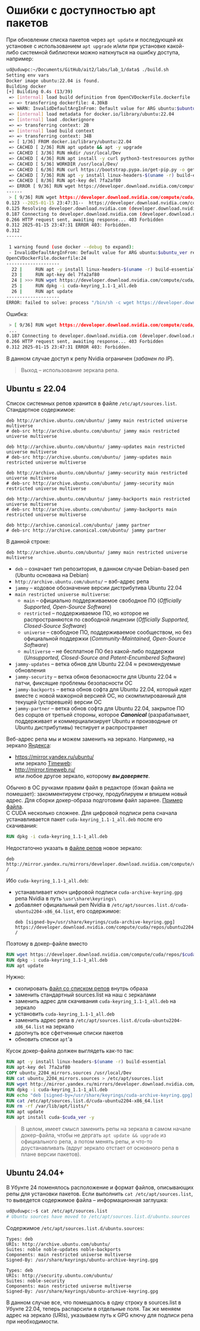 # Ошибки с доступностью apt пакетов

При обновлении списка пакетов через `apt update` и последующей их установке с использованием `apt upgrade` и/или при установке какой-либо системной библиотеки можно наткнуться на ошибку доступа, например:

```bash
ud@uduwpc:~/Documents/GitHub/ait2/labs/lab_1/data$ ./build.sh
Setting env vars
Docker image ubuntu:22.04 is found.
Building docker
[+] Building 0.4s (13/39)                                                                   docker:default
 => [internal] load build definition from OpenCVDockerFile.dockerfile                                 0.0s
 => => transferring dockerfile: 4.30kB                                                                0.0s
 => WARN: InvalidDefaultArgInFrom: Default value for ARG ubuntu:$ubuntu_ver results in empty or inva  0.0s
 => [internal] load metadata for docker.io/library/ubuntu:22.04                                       0.0s
 => [internal] load .dockerignore                                                                     0.0s
 => => transferring context: 2B                                                                       0.0s
 => [internal] load build context                                                                     0.0s
 => => transferring context: 34B                                                                      0.0s
 => [ 1/36] FROM docker.io/library/ubuntu:22.04                                                       0.0s
 => CACHED [ 2/36] RUN apt update && apt -y upgrade                                                   0.0s
 => CACHED [ 3/36] RUN mkdir /usr/local/Dev                                                           0.0s
 => CACHED [ 4/36] RUN apt install -y curl python3-testresources python3-dev wget gnupg2 software-pr  0.0s
 => CACHED [ 5/36] WORKDIR /usr/local/Dev/                                                            0.0s
 => CACHED [ 6/36] RUN curl https://bootstrap.pypa.io/get-pip.py -o get-pip.py && python3 get-pip.py  0.0s
 => CACHED [ 7/36] RUN apt -y install linux-headers-$(uname -r) build-essential                       0.0s
 => CACHED [ 8/36] RUN apt-key del 7fa2af80                                                           0.0s
 => ERROR [ 9/36] RUN wget https://developer.download.nvidia.com/compute/cuda/repos/ubuntu2204/x86_6  0.3s
------                                                                                                     
 > [ 9/36] RUN wget https://developer.download.nvidia.com/compute/cuda/repos/ubuntu2204/x86_64/cuda-keyring_1.1-1_all.deb:                                                                                            
0.123 --2025-01-15 23:47:31--  https://developer.download.nvidia.com/compute/cuda/repos/ubuntu2204/x86_64/cuda-keyring_1.1-1_all.deb                                                                                  
0.125 Resolving developer.download.nvidia.com (developer.download.nvidia.com)... 2.16.56.156, 2.16.56.144  
0.187 Connecting to developer.download.nvidia.com (developer.download.nvidia.com)|2.16.56.156|:443... connected.
0.266 HTTP request sent, awaiting response... 403 Forbidden
0.312 2025-01-15 23:47:31 ERROR 403: Forbidden.
0.312 
------

 1 warning found (use docker --debug to expand):
 - InvalidDefaultArgInFrom: Default value for ARG ubuntu:$ubuntu_ver results in empty or invalid base image name (line 2)
OpenCVDockerFile.dockerfile:24
--------------------
  22 |     RUN apt -y install linux-headers-$(uname -r) build-essential
  23 |     RUN apt-key del 7fa2af80
  24 | >>> RUN wget https://developer.download.nvidia.com/compute/cuda/repos/$cuda_distro/$cuda_arch/cuda-keyring_1.1-1_all.deb
  25 |     RUN dpkg -i cuda-keyring_1.1-1_all.deb
  26 |     RUN apt update
--------------------
ERROR: failed to solve: process "/bin/sh -c wget https://developer.download.nvidia.com/compute/cuda/repos/$cuda_distro/$cuda_arch/cuda-keyring_1.1-1_all.deb" did not complete successfully: exit code: 8
```

Ошибка:

```bash
 > [ 9/36] RUN wget https://developer.download.nvidia.com/compute/cuda/repos/ubuntu2204/x86_64/cuda-keyring_1.1-1_all.deb
 ...
0.187 Connecting to developer.download.nvidia.com (developer.download.nvidia.com)|2.16.56.156|:443... connected.
0.266 HTTP request sent, awaiting response... 403 Forbidden
0.312 2025-01-15 23:47:31 ERROR 403: Forbidden.
```

В данном случае доступ к репу Nvidia ограничен (*забанен по IP*).
> Выход &ndash; использование зеркала репа.

## Ubuntu &leq; 22.04

Список системных репов хранится в файле `/etc/apt/sources.list`. Стандартное содержимое:

```nano
deb http://archive.ubuntu.com/ubuntu/ jammy main restricted universe multiverse
# deb-src http://archive.ubuntu.com/ubuntu/ jammy main restricted universe multiverse

deb http://archive.ubuntu.com/ubuntu/ jammy-updates main restricted universe multiverse
# deb-src http://archive.ubuntu.com/ubuntu/ jammy-updates main restricted universe multiverse

deb http://archive.ubuntu.com/ubuntu/ jammy-security main restricted universe multiverse
# deb-src http://archive.ubuntu.com/ubuntu/ jammy-security main restricted universe multiverse

deb http://archive.ubuntu.com/ubuntu/ jammy-backports main restricted universe multiverse
# deb-src http://archive.ubuntu.com/ubuntu/ jammy-backports main restricted universe multiverse

deb http://archive.canonical.com/ubuntu/ jammy partner
# deb-src http://archive.canonical.com/ubuntu/ jammy partner
```

В данной строке:

```nano
deb http://archive.ubuntu.com/ubuntu/ jammy main restricted universe multiverse
```

- `deb` &ndash; означает тип репозитория, в данном случае Debian-based реп (Ubuntu основана на Debian)
- `http://archive.ubuntu.com/ubuntu/` &ndash; вэб-адрес репа
- `jammy` &ndash; кодовое обозначение версии дистрибутива Ubuntu 22.04
- `main restricted universe multiverse`:
  - `main` &ndash; официально поддерживаемое свободное ПО (*Officially Supported, Open-Source Software*)
  - `restricted` &ndash; поддерживаемое ПО, но которое не распространяются по свободной лицензии (*Officially Supported, Closed-Source Software*)
  - `universe` &ndash; свободное ПО, поддерживаемое сообществом, но без официальной поддержки (*Community-Maintained, Open-Source Software*)
  - `multiverse` &ndash; не бесплатное ПО без какой-либо поддержки (*Unsupported, Closed-Source and Patent-Encumbered Software*)
- `jammy-updates` &ndash; ветка обнов для Ubuntu 22.04 &asymp; рекомендуемые обновления
- `jammy-security` &ndash; ветка обнов безопасности для Ubuntu 22.04 &asymp; патчи, фиксящие проблемы безопасности ОС
- `jammy-backports` &ndash; ветка обнов софта для Ubuntu 22.04, который идет вместе с новой мажорной версией ОС, но скомпилированный для текущей (устаревшей) версии ОС
- `jammy-partner` &ndash; ветка обнов софта для Ubuntu 22.04, закрытое ПО без сорцов от третьей стороны, которое ***Canonical*** (разрабатывает, поддерживает и коммерциализирует Ubuntu и производные от Ubuntu дистрибутивы) тестирует и распространяет

Веб-адрес репа мы и можем заменить на зеркало. Например, на зеркало [Яндекса](https://mirror.yandex.ru/):
- https://mirror.yandex.ru/ubuntu/  
или зеркало [Timeweb](https://mirror.timeweb.ru/):
- http://mirror.timeweb.ru/  
или любое другое зеркало, которому ***вы доверяете***.

Обычно в ОС ручками правим файл в редакторе (бэкап файла не помешает): закомментируем строчку, продублируем и впишем новый адрес. Для сборки докер-образа подготовим файл заранее. [Пример файла](data/ubuntu_2204_mirrors.sources).  
С CUDA несколько сложнее. Для цифровой подписи репа сначала устанавливается пакет `cuda-keyring_1.1-1_all.deb` после его скачивания:

```dockerfile
RUN dpkg -i cuda-keyring_1.1-1_all.deb
```

Недостаточно указать в [файле репов](data/ubuntu_2204_mirrors.sources) новое зеркало:

```nano
deb http://mirror.yandex.ru/mirrors/developer.download.nvidia.com/compute/cuda/repos/ubuntu2204/x86_64/ /
```

Ибо `cuda-keyring_1.1-1_all.deb`:
- устанавливает ключ цифровой подписи `cuda-archive-keyring.gpg` репа Nvidia в путь `\usr\share\keyrings\`
- добавляет официальный реп Nvidia в `/etc/apt/sources.list.d/cuda-ubuntu2204-x86_64.list`, его содержимое:
  ```nano
  deb [signed-by=/usr/share/keyrings/cuda-archive-keyring.gpg] https://developer.download.nvidia.com/compute/cuda/repos/ubuntu2204/x86_64/ /
  ```

Поэтому в докер-файле вместо

```dockerfile
RUN wget https://developer.download.nvidia.com/compute/cuda/repos/$cuda_distro/$cuda_arch/cuda-keyring_1.1-1_all.deb
RUN dpkg -i cuda-keyring_1.1-1_all.deb
RUN apt update
```

Нужно:
- скопировать [файл со списком репов](data/ubuntu_2204_mirrors.sources) внутрь образа
- заменить стандартный sources.list на наш с зеркалами
- заменить адрес для скачивания `cuda-keyring_1.1-1_all.deb` на зеркало
- установить `cuda-keyring_1.1-1_all.deb`
- заменить адрес репа в `/etc/apt/sources.list.d/cuda-ubuntu2204-x86_64.list` на зеркало
- дропнуть все сфетченные списки пакетов
- обновить списки `apt`'а

Кусок докер-файла должен выглядеть как-то так:

```dockerfile
RUN apt -y install linux-headers-$(uname -r) build-essential
RUN apt-key del 7fa2af80
COPY ubuntu_2204_mirrors.sources /usr/local/Dev
RUN cat ubuntu_2204_mirrors.sources > /etc/apt/sources.list
RUN wget http://mirror.yandex.ru/mirrors/developer.download.nvidia.com/compute/cuda/repos/$cuda_distro/$cuda_arch/cuda-keyring_1.1-1_all.deb
RUN dpkg -i cuda-keyring_1.1-1_all.deb
RUN echo "deb [signed-by=/usr/share/keyrings/cuda-archive-keyring.gpg] http://mirror.yandex.ru/mirrors/developer.download.nvidia.com/compute/cuda/repos/$cuda_distro/$cuda_arch/ /" > /etc/apt/sources.list.d/cuda-ubuntu2204-x86_64.list
RUN cat /etc/apt/sources.list.d/cuda-ubuntu2204-x86_64.list
RUN rm -rf /var/lib/apt/lists/*
RUN apt update
RUN apt install cuda-$cuda_ver -y
```

> В целом, имеет смысл заменить репы на зеркала в самом начале докер-файла, чтобы не дергать `apt update && upgrade` из официального репа, а потом менять репы, и что-то доустанавливать (вдруг зеркало отстает от основного репа в плане версии пакетов).

## Ubuntu 24.04+

В Убунте 24 поменялось расположение и формат файлов, описывающих репы для установки пакетов. Если выполнить `cat /etc/apt/sources.list`, то выведется содержимое файла &ndash; информационная заглушка:

```bash
ud@uduwpc:~$ cat /etc/apt/sources.list                                          
# Ubuntu sources have moved to /etc/apt/sources.list.d/ubuntu.sources
```

Содержимое `/etc/apt/sources.list.d/ubuntu.sources`:

```nano
Types: deb
URIs: http://archive.ubuntu.com/ubuntu/
Suites: noble noble-updates noble-backports
Components: main restricted universe multiverse
Signed-By: /usr/share/keyrings/ubuntu-archive-keyring.gpg

Types: deb
URIs: http://security.ubuntu.com/ubuntu/
Suites: noble-security
Components: main restricted universe multiverse
Signed-By: /usr/share/keyrings/ubuntu-archive-keyring.gpg
```

В данном случае все, что помещалось в одну строку в sources.list в Убунте 22.04, теперь распарсили в отдельные поля. Так же меняем адрес на зеркало (URIs), указываем путь к GPG ключу для подписи репа при необходимости.